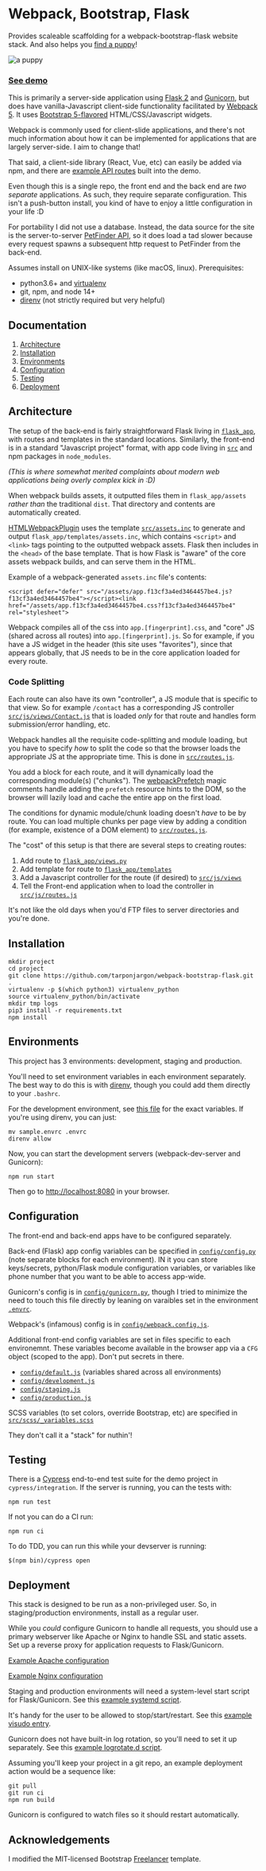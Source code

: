 
# Webpack, Bootstrap, Flask

Provides scaleable scaffolding for a webpack-bootstrap-flask website stack. And also helps you [find a puppy](https://puppies.thewhiteroom.com/)!

![a puppy](https://puppies.thewhiteroom.com/assets/images/binx.jpg)

### [See demo](https://puppies.thewhiteroom.com/)
This is primarily a server-side application using [Flask 2](https://flask.palletsprojects.com/en/2.0.x/) and [Gunicorn](https://gunicorn.org/), but does have vanilla-Javascript client-side functionality facilitated by [Webpack 5](https://webpack.js.org/).  It uses [Bootstrap 5-flavored](https://getbootstrap.com/docs/5.0/getting-started/introduction/) HTML/CSS/Javascript widgets.

Webpack is commonly used for client-slide applications, and there's not much information about how it can be implemented for applications that are largely server-side. I aim to change that!

That said, a client-side library (React, Vue, etc) can easily be added via npm, and there are [example API routes](https://github.com/tarponjargon/webpack-bootstrap-flask/blob/master/flask_app/routes/api.py) built into the demo.

Even though this is a single repo, the front end and the back end are *two separate* applications. As such, they require separate configuration. This isn't a push-button install, you kind of have to enjoy a little configuration in your life :D

For portability I did not use a database. Instead, the data source for the site is the server-to-server [PetFinder API](https://www.petfinder.com/developers/v2/docs/), so it does load a tad slower because every request spawns a subsequent http request to PetFinder from the back-end.

Assumes install on UNIX-like systems (like macOS, linux).  Prerequisites:
- python3.6+ and [virtualenv](https://docs.python-guide.org/dev/virtualenvs/)
- git, npm, and node 14+
-  [direnv](https://shivamarora.medium.com/a-guide-to-manage-your-environment-variables-in-a-better-way-using-direnv-2c1cd475c8e) (not strictly required but very helpful)

## Documentation
1.  [Architecture](#architecture)
2.  [Installation](#installation)
3.  [Environments](#environments)
4.  [Configuration](#configuration)
5.  [Testing](#testing)
6.  [Deployment](#deployment)

<a  name="architecture"></a>
## Architecture

The setup of the back-end is fairly straightforward Flask living in [`flask_app`](https://github.com/tarponjargon/webpack-bootstrap-flask/tree/master/flask_app), with routes and templates in the standard locations. Similarly, the front-end is in a standard "Javascript project" format, with app code living in [`src`](https://github.com/tarponjargon/webpack-bootstrap-flask/tree/master/src) and npm packages in `node_modules`.

*(This is where somewhat merited complaints about modern web applications being overly complex kick in :D)*

When webpack builds assets, it outputted files them in `flask_app/assets` *rather than* the traditional `dist`.  That directory and contents are automatically created.

[HTMLWebpackPlugin](https://webpack.js.org/plugins/html-webpack-plugin/) uses the template [`src/assets.inc`](https://github.com/tarponjargon/webpack-bootstrap-flask/blob/master/src/assets.inc) to generate and output `flask_app/templates/assets.inc`, which contains `<script>` and `<link>` tags pointing to the outputted webpack assets.  Flask then includes in the `<head>` of the base template. That is how Flask is "aware" of the core assets webpack builds, and can serve them in the HTML.

Example of a webpack-generated `assets.inc` file's contents:

	<script defer="defer" src="/assets/app.f13cf3a4ed3464457be4.js?f13cf3a4ed3464457be4"></script><link href="/assets/app.f13cf3a4ed3464457be4.css?f13cf3a4ed3464457be4" rel="stylesheet">

Webpack compiles all of the css into `app.[fingerprint].css`, and "core" JS (shared across all routes) into `app.[fingerprint].js`. So for example, if you have a JS widget in the header (this site uses "favorites"), since that appears globally, that JS needs to be in the core application loaded for every route.

### Code Splitting

Each route can also have its own "controller", a JS module that is specific to that view. So for example `/contact` has a corresponding JS controller [`src/js/views/Contact.js`](https://github.com/tarponjargon/webpack-bootstrap-flask/blob/master/src/js/views/Contact.js) that is loaded *only* for that route and handles form submission/error handling, etc.

 Webpack handles all the requisite code-splitting and module loading, but you have to specify *how* to split the code so that the browser loads the appropriate JS at the appropriate time. This is done in [`src/routes.js`](https://github.com/tarponjargon/webpack-bootstrap-flask/blob/master/src/js/routes.js).

You add a block for each route, and it will dynamically load the corresponding module(s) ("chunks"). The [webpackPrefetch](https://webpack.js.org/guides/code-splitting/) magic comments handle adding the `prefetch` resource hints to the DOM, so the browser will lazily load and cache the entire app on the first load.

The conditions for dynamic module/chunk loading doesn't *have* to be by route.  You can load multiple chunks per page view by adding a condition (for example, existence of a DOM element) to [`src/routes.js`](https://github.com/tarponjargon/webpack-bootstrap-flask/blob/master/src/js/routes.js).

The "cost" of this setup is that there are several steps to creating routes:
1. Add route to [`flask_app/views.py`](https://github.com/tarponjargon/webpack-bootstrap-flask/blob/master/flask_app/routes/views.py)
2. Add template for route to [`flask_app/templates`](https://github.com/tarponjargon/webpack-bootstrap-flask/tree/master/flask_app/templates)
3. Add a Javascript controller for the route (if desired) to [`src/js/views`](https://github.com/tarponjargon/webpack-bootstrap-flask/tree/master/src/js/views)
4. Tell the Front-end application when to load the controller in [`src/js/routes.js`](https://github.com/tarponjargon/webpack-bootstrap-flask/blob/master/src/js/routes.js)

It's not like the old days when you'd FTP files to server directories and you're done.
<a  name="installation"></a>
## Installation

    mkdir project
    cd project
    git clone https://github.com/tarponjargon/webpack-bootstrap-flask.git .
    virtualenv -p $(which python3) virtualenv_python
    source virtualenv_python/bin/activate
    mkdir tmp logs
    pip3 install -r requirements.txt
    npm install

<a  name="environments"></a>
## Environments
This project has 3 environments: development, staging and production.

You'll need to set environment variables in each environment separately. The best way to do this is with [direnv](https://shivamarora.medium.com/a-guide-to-manage-your-environment-variables-in-a-better-way-using-direnv-2c1cd475c8e), though you could add them directly to your `.bashrc`.

For the development environment, see [this file](https://github.com/tarponjargon/webpack-bootstrap-flask/blob/master/sample.envrc) for the exact variables. If you're using direnv, you can just:

    mv sample.envrc .envrc
    direnv allow

Now, you can start the development servers (webpack-dev-server and Gunicorn):

    npm run start

Then go to [http://localhost:8080](http://localhost:8080) in your browser.

<a  name="configuration"></a>
## Configuration
The front-end and back-end apps have to be configured separately.

Back-end (Flask) app config variables can be specified in [`config/config.py`](https://github.com/tarponjargon/webpack-bootstrap-flask/blob/master/config/config.py) (note separate blocks for each environment).  IN it you can store keys/secrets, python/Flask module configuration variables, or variables like phone number that you want to be able to access app-wide.

Gunicorn's config is in [`config/gunicorn.py`](https://github.com/tarponjargon/webpack-bootstrap-flask/blob/master/config/gunicorn.py), though I tried to minimize the need to touch this file directly by leaning on varaibles set in the environment [`.envrc`](https://github.com/tarponjargon/webpack-bootstrap-flask/blob/master/sample.envrc).

Webpack's (infamous) config is in [`config/webpack.config.js`](https://github.com/tarponjargon/webpack-bootstrap-flask/blob/master/config/webpack.config.js).

Additional front-end config variables are set in files specific to each environemnt.  These variables become available in the browser app via a `CFG` object (scoped to the app).  Don't put secrets in there.
- [`config/default.js`](https://github.com/tarponjargon/webpack-bootstrap-flask/blob/master/config/default.js) (variables shared across all environments)
- [`config/development.js`](https://github.com/tarponjargon/webpack-bootstrap-flask/blob/master/config/development.js)
- [`config/staging.js`](https://github.com/tarponjargon/webpack-bootstrap-flask/blob/master/config/staging.js)
- [`config/production.js`](https://github.com/tarponjargon/webpack-bootstrap-flask/blob/master/config/production.js)

SCSS variables (to set colors, override Bootstrap, etc) are specified in [`src/scss/_variables.scss`](https://github.com/tarponjargon/webpack-bootstrap-flask/blob/master/src/scss/_variables.scss)

They don't call it a "stack" for nuthin'!

<a  name="testing"></a>
## Testing
There is a [Cypress](https://www.cypress.io/) end-to-end test suite for the demo project in `cypress/integration`. If the server is running, you can the tests with:

    npm run test
If not you can do a CI run:

    npm run ci

To do TDD, you can run this while your devserver is running:

    $(npm bin)/cypress open


<a  name="deployment"></a>
## Deployment
This stack is designed to be run as a non-privileged user. So, in staging/production environments, install as a regular user.

While you *could* configure Gunicorn to handle all requests, you should use a primary webserver like Apache or Nginx to handle SSL and static assets.  Set up a reverse proxy for application requests to Flask/Gunicorn.

[Example Apache configuration](https://github.com/tarponjargon/webpack-bootstrap-flask/blob/master/sample.apache.vhost)

[Example Nginx configuration](https://github.com/tarponjargon/webpack-bootstrap-flask/blob/master/sample.nginx.conf)

Staging and production environments will need a system-level start script for Flask/Gunicorn. See this [example systemd script](https://github.com/tarponjargon/webpack-bootstrap-flask/blob/master/sample.systemd.conf).

It's handy for the user to be allowed to stop/start/restart. See this [example visudo entry](https://github.com/tarponjargon/webpack-bootstrap-flask/blob/master/sample.visudo).

Gunicorn does not have built-in log rotation, so you'll need to set it up separately. See this [example logrotate.d script](https://github.com/tarponjargon/webpack-bootstrap-flask/blob/master/sample.logrotate).

Assuming you'll keep your project in a git repo, an example deployment action would be a sequence like:

    git pull
    git run ci
    npm run build

Gunicorn is configured to watch files so it should restart automatically.

## Acknowledgements

I modified the MIT-licensed Bootstrap [Freelancer](https://startbootstrap.com/theme/freelancer) template.